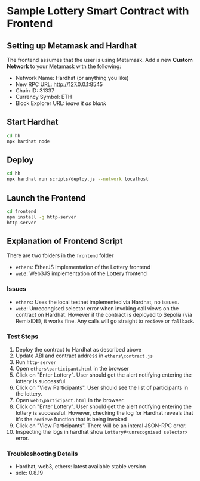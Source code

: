 # Sample Lottery Smart Contract with Frontend

## Setting up Metamask and Hardhat

The frontend assumes that the user is using Metamask. Add a new **Custom Network** to your Metamask with the following:
* Network Name: Hardhat (or anything you like)
* New RPC URL:  http://127.0.0.1:8545
* Chain ID: 31337
* Currency Symbol: ETH
* Block Explorer URL: *leave it as blank*

## Start Hardhat
```bash
cd hh
npx hardhat node
```

## Deploy 
```bash
cd hh
npx hardhat run scripts/deploy.js --network localhost
```

## Launch the Frontend
```bash
cd frontend
npm install -g http-server
http-server
```

## Explanation of Frontend Script
There are two folders in the `frontend` folder

* `ethers`: EtherJS implementation of the Lottery frontend
* `web3`: Web3JS implementation of the Lottery frontend 

### Issues
* `ethers`: Uses the local testnet implemented via Hardhat, no issues.
* `web3`: Unrecongised selector error when invoking call views on the contract on Hardhat. However if the contract is deployed to Sepolia (via RemixIDE), it works fine. Any calls will go straight to `recieve` or `fallback`.

### Test Steps
1. Deploy the contract to Hardhat as described above
2. Update ABI and contract address in `ethers\contract.js`
3. Run `http-server`
4. Open `ethers\participant.html` in the browser
5. Click on "Enter Lottery". User should get the alert notifying entering the lottery is successful.
6. Click on "View Participants". User should see the list of participants in the lottery.
7. Open `web3\participant.html` in the browser.
8. Click on "Enter Lottery". User should get the alert notifying entering the lottery is successful. However, checking the log for Hardhat reveals that it's the `recieve` function that is being invoked
9. Click on "View Participants". There will be an interal JSON-RPC error.
10. Inspecting the logs in hardhat show `Lottery#<unrecognised selector>` error.

### Troubleshooting Details
* Hardhat, web3, ethers: latest available stable version
* solc: 0.8.19
